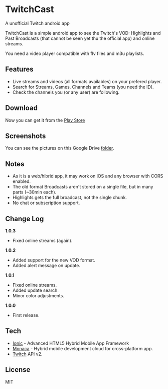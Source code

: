 TwitchCast
==
A unofficial Twitch android app

TwitchCast is a simple android app to see the Twitch's VOD: Highlights and Past Broadcasts (that cannot be seen yet thu the official app) and online streams.

You need a video player compatible with flv files and m3u playlists.

Features
--
* Live streams and videos (all formats availables) on your prefered player.
* Search for Streams, Games, Channels and Teams (you need the ID).
* Check the channels you (or any user) are following.

Download
--
Now you can get it from the [Play Store]

Screenshots
--
You can see the pictures on this Google Drive [folder].

Notes
--
* As it is a web/hibrid app, it may work on iOS and any browser with CORS enabled.
* The old format Broadcasts aren't stored on a single file, but in many parts (~30min each).
* Highlights gets the full broadcast, not the single chunk.
* No chat or subscription support.

Change Log
--

**1.0.3**

 - Fixed online streams (again).

**1.0.2**

 - Added support for the new VOD format.
 - Added alert message on update.

**1.0.1**

 - Fixed online streams.
 - Added update search.
 - Minor color adjustments.

**1.0.0**

 - First release.

Tech
--
* [Ionic] - Advanced HTML5 Hybrid Mobile App Framework
* [Monaca] - Hybrid mobile development cloud for cross-platform app. 
* [Twitch] API v2.

License
--
MIT

[ionic]:http://ionicframework.com//
[monaca]:http://monaca.mobi
[twitch]:https://github.com/justintv/twitch-api
[play store]:https://play.google.com/store/apps/details?id=twitch.cast
[folder]:https://drive.google.com/folderview?id=0B2JBNspfO2NifnFGME90YUhvYXNjdXVwZlVwbW0yaUViWWVlRXVleGcyeG9NOEt5RlByaXc&usp=sharing
